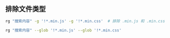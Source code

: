 ## 排除文件类型
```sh
rg "搜索内容" -g '!*.min.js' -g '!*.min.css'  # 排除 .min.js 和 .min.css
```

```sh
rg "搜索内容" --glob '!*.min.js' --glob '!*.min.css'
```


